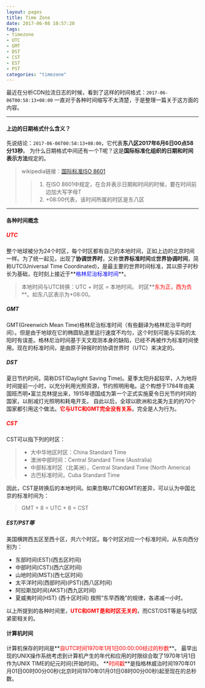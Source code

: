 ```yaml
---
layout: pages
title: Time Zone
date: 2017-06-08 10:57:20
tags:
- timezone
- UTC
- GMT
- DST
- CST
- EST
- PST
categories: "timezone"
---
```

最近在分析CDN拉流日志的时候，看到了这样的时间格式：```2017-06-06T00:58:13+08:00```
一直对于各种时间缩写不太清楚，于是整理一篇关于这方面的内容。
<!--more-->
***
#### 上边的日期格式什么含义？
先说结论：```2017-06-06T00:58:13+08:00```，它代表**东八区2017年6月6日00点58分13秒**。
为什么日期格式中间还有一个T呢？这是**国际标准化组织的日期和时间表示方法**规定的。
> wikipedia链接：[国际标准ISO 8601](https://zh.wikipedia.org/wiki/ISO_8601)
>> 1. 在ISO 8601中规定，在合并表示日期和时间的时候，要在时间前边加大写字母T
>> 2. +08:00代表，该时间所属的时区是东八区

***
#### 各种时间概念
##### <font color=red>UTC</font>
整个地球被分为24个时区，每个时区都有自己的本地时间，正如上边的北京时间一样。为了统一起见，出现了**协调世界时**，又称**世界标准时间**或**世界协调时间**，简称UTC(Universal Time Coordinated)，是最主要的世界时间标准，其以原子时秒长为基础，在时刻上接近于**<font color=blue>格林尼治标准时间</font>**。
> 本地时间与UTC转换：UTC + 时区 = 本地时间。
时区**<font color=red>东为正，西为负</font>**。如东八区表示为+08:00。

##### GMT
GMT(Greenwich Mean Time)格林尼治标准时间（有些翻译为格林尼治平均时间）。但是由于地球在它的椭圆轨道里运行速度不均匀，这个时刻可能与实际的太阳时有误差。格林尼治时间基于天文观测本身的缺陷，已经不再被作为标准时间使用。现在的标准时间，是由原子钟报时的协调世界时（UTC）来决定的。

##### DST
夏日节约时间，简称DST(Daylight Saving Time)。夏季太阳升起较早，人为地将时间提前一小时，以充分利用光照资源，节约照明用电。这个构想于1784年由美国班杰明•富兰克林提出来，1915年德国成为第一个正式实施夏令日光节约时间的国家，以削减灯光照明和耗电开支。 自此以后，全球以欧洲和北美为主的约70个国家都引用这个做法。**<font color=red>它与UTC和GMT完全没有关系</font>**，完全是人为行为。

##### <font color=red>CST</font>
CST可以指下列的时区：
> - 大中华地区时区：China Standard Time
> - 澳洲中部时间：Central Standard Time (Australia)
> - 中部标准时区（北美洲），Central Standard Time (North America)
> - 古巴标准时间，Cuba Standard Time

因此，CST是转换后的本地时间。如果忽略UTC和GMT的差异，可以认为中国北京的标准时间为：
> GMT + 8 = UTC + 8 = CST

##### EST/PST等
美国横跨西五区至西十区，共六个时区。每个时区对应一个标准时间，从东向西分别为：
- 东部时间(EST)(西五区时间)
- 中部时间(CST)(西六区时间)
- 山地时间(MST)(西七区时间)
- 太平洋时间(西部时间)(PST)(西八区时间)
- 阿拉斯加时间(AKST)(西九区时间)
- 夏威夷时间(HST) (西十区时间)
按照“东早西晚”的规律，各递减一小时。 

以上所提到的各种时间里，**<font color=red>UTC和GMT是和时区无关的</font>**，而CST/DST等是与时区紧密相关的。

#### 计算机时间
计算机保存的时间是**<font color=red>自UTC时间1970年1月1日00:00:00经过的秒数</font>**。
最早出现的UNIX操作系统考虑到计算机产生的年代和应用的时限综合取了1970年1月1日作为UNIX TIME的纪元时间(开始时间)。
**<font color=red>时间戳</font>**是指格林威治时间1970年01月01日00时00分00秒(北京时间1970年01月01日08时00分00秒)起至现在的总秒数。